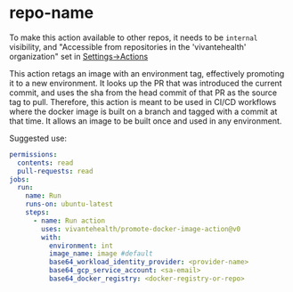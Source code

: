 # repo-name

To make this action available to other repos, it needs to be `internal` visibility, and "Accessible from repositories in the 'vivantehealth' organization" set in [Settings->Actions](https://github.com/vivantehealth/terraform-plan-action/settings/actions)

This action retags an image with an environment tag, effectively promoting it to a new environment. It looks up the PR that was introduced the current commit, and uses the sha from the head commit of that PR as the source tag to pull. Therefore, this action is meant to be used in CI/CD workflows where the docker image is built on a branch and tagged with a commit at that time. It allows an image to be built once and used in any environment.

Suggested use:

```yaml
permissions:
  contents: read
  pull-requests: read
jobs:
  run:
    name: Run
    runs-on: ubuntu-latest
    steps:
      - name: Run action
        uses: vivantehealth/promote-docker-image-action@v0
        with:
          environment: int
          image_name: image #default
          base64_workload_identity_provider: <provider-name>
          base64_gcp_service_account: <sa-email>
          base64_docker_registry: <docker-registry-or-repo>
```
